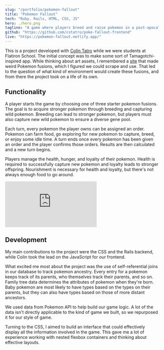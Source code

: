 ```yaml
---
slug: "/portfolio/pokemon-fallout"
title: "Pokemon Fallout"
tech: "Ruby, Rails, HTML, CSS, JS"
hero: ./hero.png
tagline: "A game where players breed and raise pokemon in a post-apocalyptic future."
github: "https://github.com/cstatro/poke-fallout-frontend"
live: "https://pokemon-fallout.netlify.app/"
---
```


This is a project developed with [Colin Tatro](https://github.com/cstatro) while we were students at Flatiron School. The initial concept was to make some sort of Tamagotchi-inspired app. While thinking about art assets, I remembered a [site](https://pokemon.alexonsager.net/) that made weird Pokemon fusions, which I figured we could scrape and use. That led to the question of what kind of environment would create these fusions, and from there the project took on a life of its own.

## Functionality

A player starts the game by choosing one of three starter pokemon fusions. The goal is to acquire stronger pokemon through breeding and capturing wild pokemon. Breeding can lead to stronger pokemon, but players must also capture new wild pokemon to ensure a diverse gene pool.

Each turn, every pokemon the player owns can be assigned an order. Pokemon can farm food, go exploring for new pokemon to capture, breed, or enjoy some idle time. A turn ends once every pokemon has been given an order and the player confirms those orders. Results are then calculated and a new turn begins.

Players manage the health, hunger, and loyalty of their pokemon. Health is required to successfully capture new pokemon and loyalty leads to stronger offspring. Nourishment is necessary for health and loyalty, but there's not always enough food to go around.

<iframe src="https://player.vimeo.com/video/450948454" title="Catching and Breeding Pokemon" vratio="50" frameborder="0" allow="autoplay; fullscreen" allowfullscreen></iframe>

## Development

My main contributions to the project were the CSS and the Rails backend, while Colin took the lead on the JavaScript for our frontend.

What excited me most about the project was the use of self-referential joins in our database to track pokemon ancestry. Every entry for a pokemon keeps track of its parents, who themselves track their parents, and so on. Family tree data determines the attributes of pokemon when they're born. Baby pokemon are most likely to have types based on the types on their parents, but they can also have types based on those of more distant ancestors.

We used data from Pokemon API to help build our game logic. A lot of the data isn't directly applicable to the kind of game we built, so we repurposed it for our style of game.

Turning to the CSS, I aimed to build an interface that could effectively display all the information involved in the game. This gave me a lot of experience working with nested flexbox containers and thinking about effective layouts.